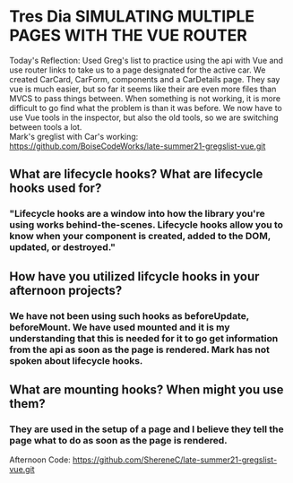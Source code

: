 # Tres Dia SIMULATING MULTIPLE PAGES WITH THE VUE ROUTER

Today's Reflection:
Used Greg's list to practice using the api with Vue and use router links to take us to a page designated for the active car. We created CarCard, CarForm, components and a CarDetails page.  They say vue is much easier, but so far it seems like their are even more files than MVCS to pass things between.  When something is not working, it is more difficult to go find what the problem is than it was before.  We now have to use Vue tools in the inspector, but also the old tools, so we are switching between tools a lot.  
Mark's greglist with Car's working: https://github.com/BoiseCodeWorks/late-summer21-gregslist-vue.git  

## What are lifecycle hooks? What are lifecycle hooks used for?

### "Lifecycle hooks are a window into how the library you're using works behind-the-scenes. Lifecycle hooks allow you to know when your component is created, added to the DOM, updated, or destroyed."

## How have you utilized lifcycle hooks in your afternoon projects?
### We have not been using such hooks as beforeUpdate, beforeMount.  We have used mounted and it is my understanding that this is needed for it to go get information from the api as soon as the page is rendered.  Mark has not spoken about lifecycle hooks.

## What are mounting hooks? When might you use them?

### They are used in the setup of a page and I believe they tell the page what to do as soon as the page is rendered.

Afternoon Code: https://github.com/ShereneC/late-summer21-gregslist-vue.git